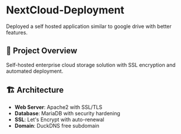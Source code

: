 # NextCloud-Deployment
Deployed a self hosted application similar to google drive with better features.

## 🎯 Project Overview
Self-hosted enterprise cloud storage solution with SSL encryption and automated deployment.

## 🏗️ Architecture
- **Web Server**: Apache2 with SSL/TLS
- **Database**: MariaDB with security hardening
- **SSL**: Let's Encrypt with auto-renewal
- **Domain**: DuckDNS free subdomain

